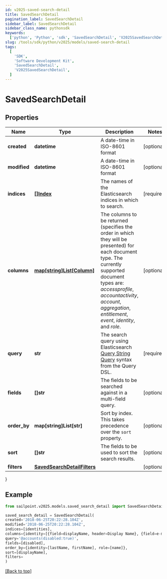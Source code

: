 ```yaml
---
id: v2025-saved-search-detail
title: SavedSearchDetail
pagination_label: SavedSearchDetail
sidebar_label: SavedSearchDetail
sidebar_class_name: pythonsdk
keywords:
  ['python', 'Python', 'sdk', 'SavedSearchDetail', 'V2025SavedSearchDetail']
slug: /tools/sdk/python/v2025/models/saved-search-detail
tags:
  [
    'SDK',
    'Software Development Kit',
    'SavedSearchDetail',
    'V2025SavedSearchDetail',
  ]
---
```


# SavedSearchDetail

## Properties

| Name | Type | Description | Notes |
| --- | --- | --- | --- |
| **created** | **datetime** | A date-time in ISO-8601 format | [optional] |
| **modified** | **datetime** | A date-time in ISO-8601 format | [optional] |
| **indices** | [**[]Index**](index) | The names of the Elasticsearch indices in which to search. | [required] |
| **columns** | [**map[string]List[Column]**](https://docs.python.org/3/tutorial/datastructures.html#more-on-lists) | The columns to be returned (specifies the order in which they will be presented) for each document type. The currently supported document types are: _accessprofile_, _accountactivity_, _account_, _aggregation_, _entitlement_, _event_, _identity_, and _role_. | [optional] |
| **query** | **str** | The search query using Elasticsearch [Query String Query](https://www.elastic.co/guide/en/elasticsearch/reference/5.2/query-dsl-query-string-query.html#query-string) syntax from the Query DSL. | [required] |
| **fields** | **[]str** | The fields to be searched against in a multi-field query. | [optional] |
| **order_by** | **map[string]List[str]** | Sort by index. This takes precedence over the `sort` property. | [optional] |
| **sort** | **[]str** | The fields to be used to sort the search results. | [optional] |
| **filters** | [**SavedSearchDetailFilters**](saved-search-detail-filters) |  | [optional] |

}

## Example

```python
from sailpoint.v2025.models.saved_search_detail import SavedSearchDetail

saved_search_detail = SavedSearchDetail(
created='2018-06-25T20:22:28.104Z',
modified='2018-06-25T20:22:28.104Z',
indices=[identities],
columns={identity=[{field=displayName, header=Display Name}, {field=e-mail, header=Work Email}]},
query='@accounts(disabled:true)',
fields=[disabled],
order_by={identity=[lastName, firstName], role=[name]},
sort=[displayName],
filters=
)

```

[[Back to top]](#)
